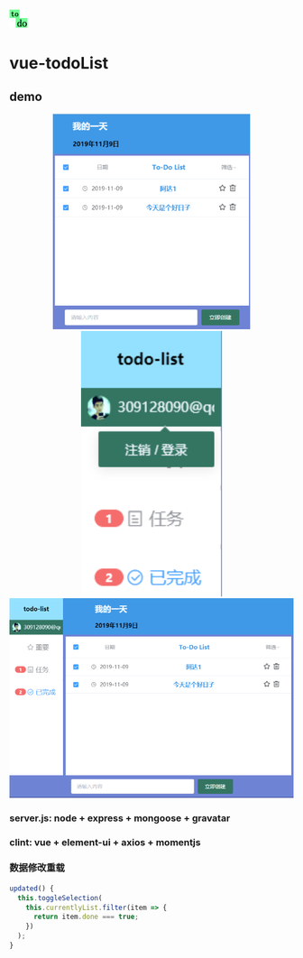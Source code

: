 # ![](images/favicon.png)
# vue-todoList
 
## demo
<div align="center">
<img width="350" src="./images/mini.png" alt="缩小">
<img width="250" src="./images/logout.png" alt="注销">
<img src="./images/index.png" alt="首页">
</div>

### server.js: node + express + mongoose + gravatar

### clint: vue + element-ui + axios + momentjs

### 数据修改重载
  ``` js
  updated() {
    this.toggleSelection(
      this.currentlyList.filter(item => {
        return item.done === true;
      })
    );
  }
  ```
